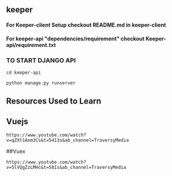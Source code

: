## keeper
#### For Keeper-client Setup checkout README.md in keeper-client

#### For keeper-api "dependencies/requirement" checkout Keeper-api/requirement.txt

### TO START DJANGO API
```
cd keeper-api
```
```
python manage.py runserver
```

## Resources Used to Learn

<h2> Vuejs</h2>

```
https://www.youtube.com/watch?v=qZXt1Aom3Cs&t=5413s&ab_channel=TraversyMedia
```
##Vuex
 ```
https://www.youtube.com/watch?v=5lVQgZzLMHc&t=581s&ab_channel=TraversyMedia
````
